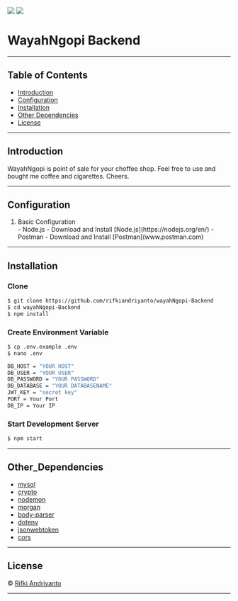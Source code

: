 ![](https://img.shields.io/badge/Code%20Style-Standard-yellow.svg)
![](https://img.shields.io/badge/Dependencies-Express-green.svg)

# WayahNgopi Backend

---

## Table of Contents

- [Introduction](#introduction)
- [Configuration](#configuration)
- [Installation](#installation)
- [Other Dependencies](#Other_Dependencies)
- [License](#license)

---

## Introduction

WayahNgopi is point of sale for your choffee shop. Feel free to use and bought me coffee and cigarettes. Cheers.

---


## Configuration
<ol>
  <li>Basic Configuration</li>
  - Node.js - Download and Install [Node.js](https://nodejs.org/en/)
  - Postman - Download and Install [Postman](www.postman.com)
</ol>

---

## Installation
### Clone
```bash
$ git clone https://github.com/rifkiandriyanto/wayahNgopi-Backend
$ cd wayahNgopi-Backend
$ npm install

```
### Create Environment Variable
```bash
$ cp .env.example .env
$ nano .env
```
```bash
DB_HOST = "YOUR HOST"
DB_USER = "YOUR USER"
DB_PASSWORD = "YOUR PASSWORD"
DB_DATABASE = "YOUR DATABASENAME"
JWT_KEY = "secret key"
PORT = Your Port
DB_IP = Your IP
```
### Start Development Server
```bash
$ npm start
```
---

## Other_Dependencies

- [mysql](#)
- [crypto](#)
- [nodemon](#)
- [morgan](#)
- [body-parser](#)
- [dotenv](#)
- [jsonwebtoken](#)
- [cors](#)

---

## License

© [Rifki Andriyanto](https://github.com/rifkiandriyanto/ " Rifki Andriyanto")

---